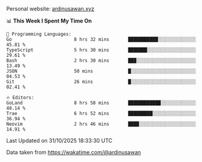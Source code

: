 Personal website: [ardinusawan.xyz](https://ardinusawan.xyz)

<!--START_SECTION:waka-->
📊 **This Week I Spent My Time On** 

```text
💬 Programming Languages: 
Go                       8 hrs 32 mins       ███████████░░░░░░░░░░░░░░   45.81 % 
TypeScript               5 hrs 30 mins       ███████░░░░░░░░░░░░░░░░░░   29.61 % 
Bash                     2 hrs 30 mins       ███░░░░░░░░░░░░░░░░░░░░░░   13.49 % 
JSON                     50 mins             █░░░░░░░░░░░░░░░░░░░░░░░░   04.53 % 
Git                      26 mins             █░░░░░░░░░░░░░░░░░░░░░░░░   02.41 % 

🔥 Editors: 
GoLand                   8 hrs 58 mins       ████████████░░░░░░░░░░░░░   48.14 % 
Trae                     6 hrs 52 mins       █████████░░░░░░░░░░░░░░░░   36.94 % 
Neovim                   2 hrs 46 mins       ████░░░░░░░░░░░░░░░░░░░░░   14.91 % 
```


 Last Updated on 31/10/2025 18:33:30 UTC
<!--END_SECTION:waka-->
Data taken from https://wakatime.com/@ardinusawan
